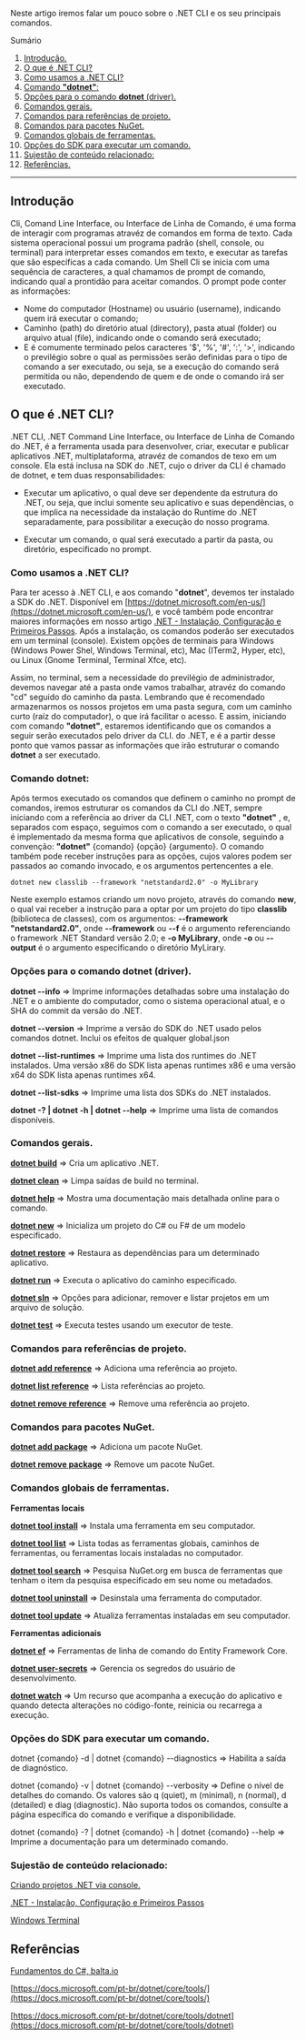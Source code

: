﻿Neste artigo iremos falar um pouco sobre o .NET CLI e os seu principais comandos.

Sumário
1. [Introdução.](#introducao)
2. [O que é .NET CLI?](#oqueedotnetcli)
3. [Como usamos a .NET CLI?](#comousamosadotnetcli)
4. [Comando **"dotnet"**:](#comandodotnet)
5. [Opções para o comando **dotnet** (driver).](#opcoesparaocomandodotnet)
6. [Comandos gerais.](#comandosgerais)
7. [Comandos para referências de projeto.](#comandosparareferênciasdeprojeto)
8. [Comandos para pacotes NuGet.](#comandosparapacotesnuget)
9. [Comandos globais de ferramentas.](#comandosglobaisdeferramentas)
11. [Opções do SDK para executar um comando.](#opçõesdosdkparaexecutarumcomando)
12. [Sujestão de conteúdo relacionado:](#sujestaodeconteudorelacionado)
13. [Referências.](#referencias)


*******

<div id='introducao'></div> 

## Introdução

Cli, Comand Line Interface, ou Interface de Linha de Comando, é uma forma de interagir com programas atravéz de comandos em forma de texto. 
Cada sistema operacional possui um programa padrão (shell, console, ou terminal) para interpretar esses comandos em texto, e executar as tarefas 
que são específicas a cada comando. Um Shell Cli se inicia com uma sequência de caracteres, a qual chamamos de prompt de comando,  indicando 
qual a prontidão para aceitar comandos. O prompt pode conter as informações: 

- Nome do computador (Hostname) ou usuário (username), indicando quem irá executar o comando; 
- Caminho (path) do diretório atual (directory), pasta atual (folder) ou arquivo atual (file), indicando onde o comando será executado; 
- E é comumente terminado pelos caracteres '$', '%', '#', ':', '>', indicando o previlégio sobre o qual as permissões serão definidas para o tipo 
de comando a ser executado, ou seja, se a execução do comando será permitida ou não, dependendo de quem e de onde o comando irá ser 
executado.

[//]: # (Imagem de um Shell CLI)

<div id='oqueedotnetcli'></div> 

## O que é .NET CLI?

.NET CLI, .NET Command Line Interface, ou Interface de Linha de Comando do .NET, é a ferramenta usada para desenvolver, criar, executar e publicar 
aplicativos .NET, multiplataforma, atravéz de comandos de texo em um console. Ela está inclusa na SDK do .NET, cujo o driver da CLI é chamado de dotnet, 
e tem duas responsabilidades:

- Executar um aplicativo, o qual deve ser dependente da estrutura do .NET, ou seja, que inclui somente seu aplicativo e suas dependências, o que 
implica na necessidade da instalação do Runtime do .NET separadamente, para possibilitar a execução do nosso programa.

- Executar um comando, o qual será executado a partir da pasta, ou diretório, especificado no prompt.

<div id='comousamosadotnetcli'></div> 

### Como usamos a .NET CLI?

Para ter acesso à .NET CLI, e aos comando "**dotnet**", devemos ter instalado a SDK do .NET. Disponível em [https://dotnet.microsoft.com/en-us/](https://dotnet.microsoft.com/en-us/), 
e você também pode encontrar maiores informações em nosso artigo [.NET - Instalação, Configuração e Primeiros Passos](https://balta.io/blog/dotnet-instalacao-configuracao-e-primeiros-passos).
Após a instalação, os comandos poderão ser executados em um terminal (console). Existem opções de terminais para Windows 
(Windows Power Shel, Windows Terminal, etc), Mac (ITerm2, Hyper, etc), ou Linux (Gnome Terminal, Terminal Xfce, etc).

Assim, no terminal, sem a necessidade do previlégio de administrador, devemos navegar até a pasta onde vamos trabalhar, atravéz do comando "cd" 
seguido do caminho da pasta. Lembrando que é recomendado armazenarmos os nossos projetos em uma pasta segura, com um caminho curto (raíz 
do computador), o que irá facilitar o acesso. E assim,  iniciando com comando **"dotnet"**, estaremos identificando que os comandos 
a seguir serão executados pelo driver da CLI. do .NET, e é a partir desse ponto que vamos passar as informações que irão estruturar o comando 
**dotnet** a ser executado.

<div id='comandodotnet'></div> 

### Comando **dotnet**:

Após termos executado os comandos que definem o caminho no prompt de comandos, iremos estruturar os comandos da CLI do .NET, sempre iniciando
com a referência ao driver da CLI .NET, com o texto **"dotnet"** , e, separados com espaço, seguimos com o comando  a ser executado, o qual é 
implementado da mesma forma que aplicativos de console, seguindo a convenção: **"dotnet"** {comando} {opção} {argumento}. O comando 
também pode receber instruções para as opções, cujos valores podem ser passados ao comando invocado,  e os argumentos pertencentes a ele.

```
dotnet new classlib --framework "netstandard2.0" -o MyLibrary
```

Neste exemplo estamos criando um novo projeto, através do comando **new**, o qual vai receber a instrução para a optar por um projeto do tipo 
**classlib** (biblioteca de classes), com os argumentos: **--framework "netstandard2.0"**, onde **--framework** ou **--f** é o argumento 
referenciando o framework .NET Standard versão 2.0; e **-o MyLibrary**, onde **-o** ou **--output** é o argumento especificando o diretório 
MyLirary.

<div id='#opcoesparaocomandodotnet'></div> 

### Opções para o comando **dotnet** (driver).

**dotnet --info** => Imprime informações detalhadas sobre uma instalação do .NET e o ambiente do computador, como o sistema operacional atual, e 
o SHA do commit da versão do .NET.

**dotnet --version** => Imprime a versão do SDK do .NET usado pelos comandos dotnet. Inclui os efeitos de qualquer global.json

**dotnet --list-runtimes** => Imprime uma lista dos runtimes do .NET instalados. Uma versão x86 do SDK lista apenas runtimes x86 e uma versão x64 do 
SDK lista apenas runtimes x64.

**dotnet --list-sdks** => Imprime uma lista dos SDKs do .NET instalados.

**dotnet -? | dotnet -h | dotnet --help** => Imprime uma lista de comandos disponíveis.

<div id='comandosgerais'></div> 

### Comandos gerais.

**[dotnet build](https://docs.microsoft.com/pt-br/dotnet/core/tools/dotnet-build)** => Cria um aplicativo .NET.

**[dotnet clean](https://docs.microsoft.com/pt-br/dotnet/core/tools/dotnet-clean)** => Limpa saídas de build no terminal.

**[dotnet help](https://docs.microsoft.com/pt-br/dotnet/core/tools/dotnet-help)** => Mostra uma documentação mais detalhada online para o comando.

**[dotnet new](https://docs.microsoft.com/pt-br/dotnet/core/tools/dotnet-new)** => Inicializa um projeto do C# ou F# de um modelo especificado.

**[dotnet restore](https://docs.microsoft.com/pt-br/dotnet/core/tools/dotnet-restore)**	=> Restaura as dependências para um determinado aplicativo.

**[dotnet run](https://docs.microsoft.com/pt-br/dotnet/core/tools/dotnet-run)** => Executa o aplicativo do caminho especificado.

**[dotnet sln](https://docs.microsoft.com/pt-br/dotnet/core/tools/dotnet-sln)** => Opções para adicionar, remover e listar projetos em um arquivo de solução.

**[dotnet test](https://docs.microsoft.com/pt-br/dotnet/core/tools/dotnet-test)** =>	Executa testes usando um executor de teste.

<div id='comandosparareferênciasdeprojeto'></div> 

### Comandos para referências de projeto.

**[dotnet add reference](https://docs.microsoft.com/pt-br/dotnet/core/tools/dotnet-add-reference)** => Adiciona uma referência ao projeto.

**[dotnet list reference](https://docs.microsoft.com/pt-br/dotnet/core/tools/dotnet-list-reference)** => Lista referências ao projeto.

**[dotnet remove reference](https://docs.microsoft.com/pt-br/dotnet/core/tools/dotnet-remove-reference)** => Remove uma referência ao projeto.

<div id='comandosparapacotesnuget'></div> 

### Comandos para pacotes NuGet.

**[dotnet add package](https://docs.microsoft.com/pt-br/dotnet/core/tools/dotnet-add-package)** => Adiciona um pacote NuGet.

**[dotnet remove package](https://docs.microsoft.com/pt-br/dotnet/core/tools/dotnet-remove-package)** => Remove um pacote NuGet.

<div id='comandosglobaisdeferramentas'></div> 

### Comandos globais de ferramentas. 

**Ferramentas locais**

**[dotnet tool install](https://docs.microsoft.com/pt-br/dotnet/core/tools/dotnet-tool-install)** => Instala uma ferramenta em seu computador.

**[dotnet tool list](https://docs.microsoft.com/pt-br/dotnet/core/tools/dotnet-tool-list)** => Lista todas as ferramentas globais, caminhos de ferramentas,  ou ferramentas locais instaladas no computador.

**[dotnet tool search](https://docs.microsoft.com/pt-br/dotnet/core/tools/dotnet-tool-search)** => Pesquisa NuGet.org em busca de ferramentas que tenham o item da pesquisa especificado em seu nome ou metadados.

**[dotnet tool uninstall](https://docs.microsoft.com/pt-br/dotnet/core/tools/dotnet-tool-uninstall)** => Desinstala uma ferramenta do computador.

**[dotnet tool update](https://docs.microsoft.com/pt-br/dotnet/core/tools/dotnet-tool-update)** => Atualiza ferramentas instaladas em seu computador.

**Ferramentas adicionais**

**[dotnet ef](https://docs.microsoft.com/pt-BR/ef/core/cli/dotnet)** =>	Ferramentas de linha de comando do Entity Framework Core.

**[dotnet user-secrets](https://docs.microsoft.com/pt-BR/aspnet/core/security/app-secrets?view=aspnetcore-6.0&tabs=windows)** => Gerencia os segredos do usuário de desenvolvimento.

**[dotnet watch](https://docs.microsoft.com/pt-br/dotnet/core/tools/dotnet-watch)** => Um recurso que acompanha a execução do aplicativo e quando detecta alterações no código-fonte, reinicia ou recarrega a execução.

<div id='opçõesdosdkparaexecutarumcomando'></div> 

### Opções do SDK para executar um comando.

dotnet {comando} -d | dotnet {comando} --diagnostics => Habilita a saída de diagnóstico.

dotnet {comando} -v | dotnet {comando} --verbosity <LEVEL> => Define o nível de detalhes do comando. Os valores são q (quiet), m (minimal), 
n (normal), d (detailed) e diag (diagnostic). Não suporta todos os comandos, consulte a página específica do comando e verifique a disponibilidade.

dotnet {comando} -? | dotnet {comando} -h | dotnet {comando} --help => Imprime a documentação para um determinado comando.

<div id='sujestaodeconteudorelacionado'></div> 

### Sujestão de conteúdo relacionado:

[Criando projetos .NET via console.](https://balta.io/blog/criando-projetos-dotnet-via-console)

[.NET - Instalação, Configuração e Primeiros Passos](https://balta.io/blog/dotnet-instalacao-configuracao-e-primeiros-passos)

[Windows Terminal](https://balta.io/blog/windows-terminal)

<div id='referencias'></div> 

## Referências

[Fundamentos do C#, balta.io](https://balta.io/cursos/fundamentos-csharp)

[https://docs.microsoft.com/pt-br/dotnet/core/tools/](https://docs.microsoft.com/pt-br/dotnet/core/tools/)

[https://docs.microsoft.com/pt-br/dotnet/core/tools/dotnet](https://docs.microsoft.com/pt-br/dotnet/core/tools/dotnet)



